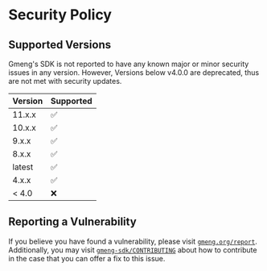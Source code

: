 # Security Policy

## Supported Versions

Gmeng's SDK is not reported to have any known major or minor security issues in any version.
However, Versions below v4.0.0 are deprecated, thus are not met with security updates. 

| Version | Supported          |
| ------- | ------------------ |
| 11.x.x  | :white_check_mark: |
| 10.x.x  | :white_check_mark: |
| 9.x.x   | :white_check_mark: |
| 8.x.x   | :white_check_mark: |
| latest  | :white_check_mark: |
| 4.x.x   | :white_check_mark: |
| < 4.0   | :x:                |

## Reporting a Vulnerability

If you believe you have found a vulnerability, please visit [`gmeng.org/report`](https://gmeng.org/report).
Additionally, you may visit [`gmeng-sdk/CONTRIBUTING`](CONTRIBUTING.md) about how to contribute in the case that you can offer a fix to this issue.
